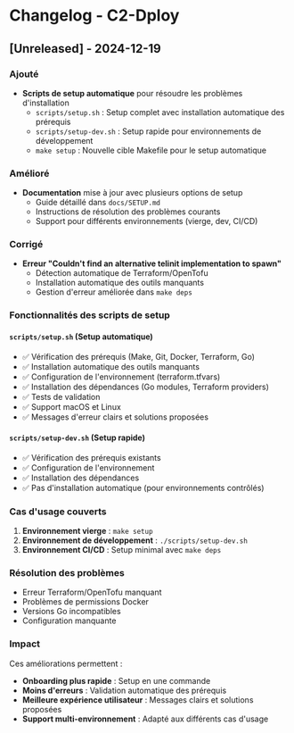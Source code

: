 # Changelog - C2-Dploy

## [Unreleased] - 2024-12-19

### Ajouté
- **Scripts de setup automatique** pour résoudre les problèmes d'installation
  - `scripts/setup.sh` : Setup complet avec installation automatique des prérequis
  - `scripts/setup-dev.sh` : Setup rapide pour environnements de développement
  - `make setup` : Nouvelle cible Makefile pour le setup automatique

### Amélioré
- **Documentation** mise à jour avec plusieurs options de setup
  - Guide détaillé dans `docs/SETUP.md`
  - Instructions de résolution des problèmes courants
  - Support pour différents environnements (vierge, dev, CI/CD)

### Corrigé
- **Erreur "Couldn't find an alternative telinit implementation to spawn"**
  - Détection automatique de Terraform/OpenTofu
  - Installation automatique des outils manquants
  - Gestion d'erreur améliorée dans `make deps`

### Fonctionnalités des scripts de setup

#### `scripts/setup.sh` (Setup automatique)
- ✅ Vérification des prérequis (Make, Git, Docker, Terraform, Go)
- ✅ Installation automatique des outils manquants
- ✅ Configuration de l'environnement (terraform.tfvars)
- ✅ Installation des dépendances (Go modules, Terraform providers)
- ✅ Tests de validation
- ✅ Support macOS et Linux
- ✅ Messages d'erreur clairs et solutions proposées

#### `scripts/setup-dev.sh` (Setup rapide)
- ✅ Vérification des prérequis existants
- ✅ Configuration de l'environnement
- ✅ Installation des dépendances
- ✅ Pas d'installation automatique (pour environnements contrôlés)

### Cas d'usage couverts

1. **Environnement vierge** : `make setup`
2. **Environnement de développement** : `./scripts/setup-dev.sh`
3. **Environnement CI/CD** : Setup minimal avec `make deps`

### Résolution des problèmes

- Erreur Terraform/OpenTofu manquant
- Problèmes de permissions Docker
- Versions Go incompatibles
- Configuration manquante

### Impact

Ces améliorations permettent :
- **Onboarding plus rapide** : Setup en une commande
- **Moins d'erreurs** : Validation automatique des prérequis
- **Meilleure expérience utilisateur** : Messages clairs et solutions proposées
- **Support multi-environnement** : Adapté aux différents cas d'usage 